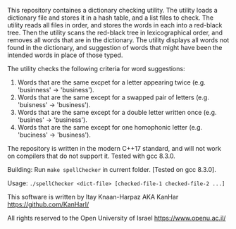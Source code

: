 
This repository containes a dictionary checking utility.
The utility loads a dictionary file and stores it in a hash table, and a list
files to check. The utility reads all files in order, and stores the words in
each into a red-black tree. Then the utility scans the red-black tree in
lexicographical order, and removes all words that are in the dictionary. The
utility displays all words not found in the dictionary, and suggestion of
words that might have been the intended words in place of those typed.

The utility checks the following criteria for word suggestions:
1. Words that are the same excpet for a letter appearing twice (e.g. 'businness' -> 'business').
2. Words that are the same except for a swapped pair of letters (e.g. 'buisness' -> 'business').
3. Words that are the same except for a double letter written once (e.g. 'busines' -> 'business').
4. Words that are the same except for one homophonic letter (e.g. 'buciness' -> 'business').

The repository is written in the modern C++17 standard, and will not work
on compilers that do not support it.  Tested with gcc 8.3.0.

Building:
Run `make spellChecker` in current folder. [Tested on gcc 8.3.0].

Usage:
`./spellChecker <dict-file> [checked-file-1 checked-file-2 ...]`

This software is written by Itay Knaan-Harpaz AKA KanHar https://github.com/KanHarI/

All rights reserved to the Open University of Israel https://www.openu.ac.il/
